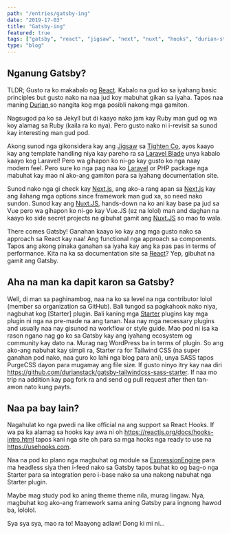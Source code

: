 ```yaml
---
path: "/entries/gatsby-ing"
date: "2019-17-03"
title: "Gatsby-ing"
featured: true
tags: ["gatsby", "react", "jigsaw", "next", "nuxt", "hooks", "durian-stack"]
type: "blog"
---
```

## Nganung Gatsby?

TLDR; Gusto ra ko makabalo og [React](). Kabalo na gud ko sa iyahang basic principles but gusto nako na naa jud koy mabuhat gikan sa iyaha. Tapos naa maning [Durian <Stack>]() so nangita kog mga posibli nakong mga gamiton. 

Nagsugod pa ko sa Jekyll but di kaayo nako jam kay Ruby man gud og wa koy alamag sa Ruby (kaila ra ko nya). Pero gusto nako ni i-revisit sa sunod kay interesting man gud pod.

Akong sunod nga gikonsidera kay ang [Jigsaw]() sa [Tighten Co](), ayos kaayo kay ang template handling niya kay pareho ra sa [Laravel Blade]() unya kabalo kaayo kog Laravel! Pero wa gihapon ko ni-go kay gusto ko nga naay modern feel. Pero sure ko nga pag naa ko [Laravel]() or PHP package nga mabuhat kay mao ni ako-ang gamiton para sa iyahang documentation site. 

Sunod nako nga gi check kay [Next.js](), ang ako-a rang apan sa [Next.js]() kay ang ilahang mga options since framework man gud xa, so need nako sundon. Sunod kay ang [Nuxt.JS](), hands-down na ko ani kay base pa jud sa Vue pero wa gihapon ko ni-go kay Vue.JS (ez na lolol) man and daghan na kaayo ko side secret projects na gibuhat gamit ang [Nuxt.JS]() so mao to wala. 

There comes Gatsby! Ganahan kaayo ko kay ang mga gusto nako sa approach sa React kay naa! Ang functional nga approach sa components. Tapos ang akong pinaka ganahan sa iyaha kay ang ka pas pas in terms of performance. Kita na ka sa documentation site sa [React]()? Yep, gibuhat na gamit ang Gatsby.

## Aha na man ka dapit karon sa Gatsby?

Well, di man sa paghinambog, naa na ko sa level na nga contributor lolol (member sa organization sa GitHub). Bali tungod sa pagkahook nako niya, nagbuhat kog [Starter] plugin. Bali kaning mga [Starter]() plugins kay mga plugin ni nga na pre-made na ang tanan. Naa nay mga necessary plugins and usually naa nay gisunod na workflow or style guide. Mao pod ni isa ka rason ngano nag go ko sa Gatsby kay ang iyahang ecosystem og community kay dato na. Murag nag WordPress ba in terms of plugin. So ang ako-ang nabuhat kay simpli ra, Starter ra for Tailwind CSS (na super ganahan pod nako, naa guro ko lahi nga blog para ani), unya SASS tapos PurgeCSS dayon para mugamay ang file size. If gusto ninyo itry kay naa diri https://github.com/durianstack/gatsby-tailwindcss-sass-starter. If naa mo trip na addition kay pag fork ra and send og pull request after then tan-awon nato kung payts.

## Naa pa bay lain?

Nagahulat ko nga pwedi na like official na ang support sa React Hooks. If wa pa ka alamag sa hooks kay awa ni oh https://reactjs.org/docs/hooks-intro.html tapos kani nga site oh para sa mga hooks nga ready to use na https://usehooks.com.

Naa na pod ko plano nga magbuhat og module sa [ExpressionEngine]() para ma headless siya then i-feed nako sa Gatsby tapos buhat ko og bag-o nga Starter para sa integration pero i-base nako sa una nakong nabuhat nga Starter plugin.

Maybe mag study pod ko aning theme theme nila, murag lingaw. Nya, magbuhat kog ako-ang framework sama aning Gatsby para ingnong hawod ba, lololol.

Sya sya sya, mao ra to! Maayong adlaw! Dong ki mi ni...